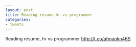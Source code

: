 ```yaml
---
layout: post
title: Reading-resume-hr-vs-programmer
categories:
- tweets
---
```

Reading resume, hr vs programmer http://t.co/afmaokn46S